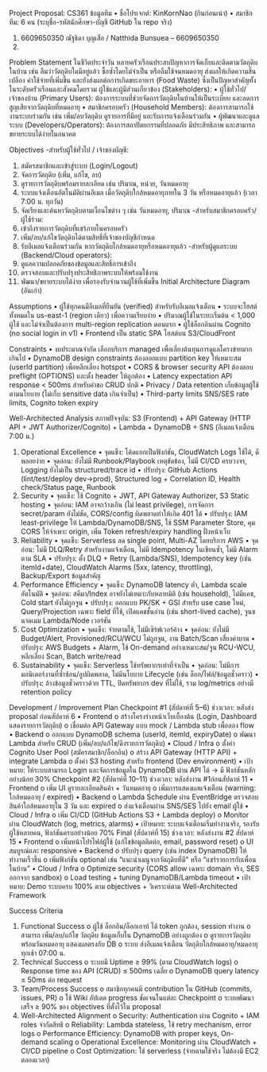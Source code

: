 Project Proposal: CS361
ข้อมูลทีม
•	ชื่อโปรเจกต์: KinKornNao (กินก่อนเน่า)
•	สมาชิกทีม: 6 คน (ระบุชื่อ-รหัสนักศึกษา-บัญชี GitHub ใน repo จริง)
1.	6609650350 ณัฐธิดา บุญเสือ / Natthida Bunsuea – 6609650350
2.

Problem Statement
ในชีวิตประจำวัน หลายครัวเรือนประสบปัญหาการจัดเก็บและติดตามวัตถุดิบในบ้าน เช่น ลืมว่าวัตถุดิบใดมีอยู่แล้ว ซื้อซ้ำโดยไม่จำเป็น หรือลืมใช้จนหมดอายุ ส่งผลให้เกิดความสิ้นเปลือง ค่าใช้จ่ายที่เพิ่มขึ้น และยังส่งผลต่อการเกิดขยะอาหาร (Food Waste) ซึ่งเป็นปัญหาสำคัญทั้งในระดับครัวเรือนและสังคมโดยรวม
ผู้ใช้และผู้มีส่วนเกี่ยวข้อง (Stakeholders):
•	ผู้ใช้ทั่วไป/เจ้าของบ้าน (Primary Users): ต้องการระบบที่ช่วยจัดการวัตถุดิบในบ้านให้เป็นระเบียบ และลดการสูญเสียจากวัตถุดิบที่หมดอายุ
•	สมาชิกครอบครัว (Household Members): ต้องการสามารถใช้งานระบบร่วมกัน เช่น เพิ่ม/ลบวัตถุดิบ ดูรายการที่มีอยู่ และรับการแจ้งเตือนร่วมกัน
•	ผู้พัฒนาและดูแลระบบ (Developers/Operators): ต้องการสถาปัตยกรรมที่ปลอดภัย มีประสิทธิภาพ และสามารถขยายระบบได้ง่ายในอนาคต

Objectives
-สำหรับผู้ใช้ทั่วไป / เจ้าของบัญชี:
1.	สมัครสมาชิกและเข้าสู่ระบบ (Login/Logout)
2.	จัดการวัตถุดิบ (เพิ่ม, แก้ไข, ลบ)
3.	ดูรายการวัตถุดิบพร้อมรายละเอียด เช่น ปริมาณ, หน่วย, วันหมดอายุ
4.	ระบบแจ้งเตือนอัตโนมัติผ่านอีเมล เมื่อวัตถุดิบใกล้หมดอายุภายใน 3 วัน หรือหมดอายุแล้ว (เวลา 7:00 น. ทุกวัน)
5.	จัดเรียงและค้นหาวัตถุดิบตามเงื่อนไขต่าง ๆ เช่น วันหมดอายุ, ปริมาณ
-สำหรับสมาชิกครอบครัว/ผู้ใช้ร่วม:
1.	เข้าถึงรายการวัตถุดิบที่แชร์ภายในครอบครัว
2.	เพิ่ม/ลบ/แก้ไขวัตถุดิบได้ตามสิทธิ์ที่เจ้าของบัญชีกำหนด
3.	รับอีเมลแจ้งเตือนร่วมกัน หากวัตถุดิบใกล้หมดอายุหรือหมดอายุแล้ว
-สำหรับผู้ดูแลระบบ (Backend/Cloud operators):
1.	ดูแลความปลอดภัยของข้อมูลและสิทธิ์การเข้าถึง
2.	ตรวจสอบและปรับปรุงประสิทธิภาพระบบให้พร้อมใช้งาน
3.	พัฒนา/ขยายระบบได้ง่าย เพื่อรองรับจำนวนผู้ใช้ที่เพิ่มขึ้น
Initial Architecture Diagram (อันเก่า)

Assumptions
•	ผู้ใช้ทุกคนมีอีเมลที่ยืนยัน (verified) สำหรับรับอีเมลแจ้งเตือน
•	ระบบจะโฮสต์ทั้งหมดใน us-east-1 (region เดียว) เพื่อความเรียบง่าย
•	ปริมาณผู้ใช้ในระยะเริ่มต้น < 1,000 ผู้ใช้ และไม่จำเป็นต้องการ multi-region replication ตอนแรก
•	ผู้ใช้ล็อกอินผ่าน Cognito (no social login in v1)
•	Frontend เป็น static SPA โฮสต์บน S3/CloudFront

Constraints
•	งบประมาณจำกัด เลือกบริการ managed เพื่อเลี่ยงต้นทุนการดูแลโครงข่ายมากเกินไป
•	DynamoDB design constraints  ต้องออกแบบ partition key ให้เหมาะสม (userId partition) เพื่อหลีกเลี่ยง hotspot
•	CORS & browser security API ต้องตอบ preflight (OPTIONS) และตั้ง header ให้ถูกต้อง
•	Latency expectation API response < 500ms สำหรับคำขอ CRUD ปกติ
•	Privacy / Data retention เก็บข้อมูลผู้ใช้ตามนโยบาย (ไม่เก็บ sensitive data เกินจำเป็น)
•	Third-party limits SNS/SES rate limits, Cognito token expiry

Well-Architected Analysis
สภาพปัจจุบัน: S3 (Frontend) + API Gateway (HTTP API + JWT Authorizer/Cognito) + Lambda + DynamoDB + SNS (อีเมลแจ้งเตือน 7:00 น.)
1) Operational Excellence
•	 จุดแข็ง: โค้ดแยกเป็นฟังก์ชัน, CloudWatch Logs ใช้ได้, ดีพลอยง่าย
•	จุดอ่อน: ยังไม่มี Runbook/Playbook เหตุขัดข้อง, ไม่มี CI/CD ครบวงจร, Logging ยังไม่เป็น structured/trace id
•	ปรับปรุง: GitHub Actions (lint/test/deploy dev→prod), Structured log + Correlation ID, Health check/Status page, Runbook
2) Security
•	จุดแข็ง: ใช้ Cognito + JWT, API Gateway Authorizer, S3 Static hosting
•	จุดอ่อน: IAM อาจกว้างเกิน (ไม่ least privilege), การจัดการ secret/param ยังไม่ชัด, CORS/config ผิดพลาดทำให้เกิด 401 ได้
•	ปรับปรุง: IAM least-privilege ให้ Lambda/DynamoDB/SNS, ใช้ SSM Parameter Store, คุม CORS ให้จำเพาะ origin, เพิ่ม Token refresh/expiry handling ฝั่งหน้าเว็บ
3) Reliability
•	จุดแข็ง: Serverless ลด single point, Multi-AZ โดยบริการ AWS
•	จุดอ่อน: ไม่มี DLQ/Retry สำหรับงานแจ้งเตือน, ไม่มี Idempotency ในเขียนซ้ำ, ไม่มี Alarm ตาม SLA
•	ปรับปรุง: ตั้ง DLQ + Retry (Lambda/SNS), Idempotency key (เช่น itemId+date), CloudWatch Alarms (5xx, latency, throttling), Backup/Export ข้อมูลสำคัญ
4) Performance Efficiency
•	จุดแข็ง: DynamoDB latency ต่ำ, Lambda scale อัตโนมัติ
•	จุดอ่อน: สคีมา/Index อาจยังไม่เหมาะกับหลายมิติ (เช่น household), ไม่มีแคช, Cold start ยังไม่ถูกจูน
•	ปรับปรุง: ออกแบบ PK/SK + GSI สำหรับ use case ใหม่, Query/Projection เฉพาะ field ที่ใช้, เปิดแคชชั้นอ่าน (เช่น short-lived cache), จูนขนาดเมม Lambda/Node เวอร์ชัน
5) Cost Optimization
•	จุดแข็ง: จ่ายตามใช้, ไม่มีเซิร์ฟเวอร์ค้าง
•	จุดอ่อน: ยังไม่มี Budget/Alert, Provisioned/RCU/WCU ไม่ถูกจูน, งาน Batch/Scan เสี่ยงค่าบาน
•	ปรับปรุง: AWS Budgets + Alarm, ใช้ On-demand อย่างเหมาะสม/จูน RCU-WCU, หลีกเลี่ยง Scan, Batch write/read
6) Sustainability
•	จุดแข็ง: Serverless ใช้ทรัพยากรเท่าที่จำเป็น
•	จุดอ่อน: ไม่มีการมอนิเตอร์งานที่ซ้ำซ้อน/ลูปผิดพลาด, ไม่มีนโยบาย Lifecycle (เช่น ล็อก/ไฟล์/ข้อมูลชั่วคราว)
•	ปรับปรุง: ล้างข้อมูลชั่วคราวด้วย TTL, ปิดทรัพยากร dev ที่ไม่ใช้, รวม log/metrics อย่างมี retention policy

Development / Improvement Plan
Checkpoint #1 (สัปดาห์ที่ 5–6)
ช่วงเวลา: หลังส่ง proposal ก่อนสัปดาห์ 6
•	Frontend
o	สร้างโครงร่างหน้าเว็บเบื้องต้น (Login, Dashboard แสดงรายการวัตถุดิบ)
o	เชื่อมต่อ API Gateway แบบ mock / Lambda stub เพื่อลอง flow
•	Backend
o	ออกแบบ DynamoDB schema (userId, itemId, expiryDate)
o	พัฒนา Lambda สำหรับ CRUD (เพิ่ม/ลบ/แก้ไข/ดึงรายการวัตถุดิบ)
•	Cloud / Infra
o	ตั้งค่า Cognito User Pool (สมัครสมาชิก/ล็อกอิน)
o	สร้าง API Gateway (HTTP API) + integrate Lambda
o	ตั้งค่า S3 hosting สำหรับ frontend (Dev environment)
•	เป้าหมาย: ให้ระบบสามารถ Login และจัดการข้อมูลใน DynamoDB ผ่าน API ได้ → มี ฟังก์ชันหลักอย่างน้อย 30%
Checkpoint #2 (สัปดาห์ที่ 10–11)
ช่วงเวลา: หลังส่งงาน #1ก่อนสัปดาห์ 11
•	Frontend
o	เพิ่ม UI ดูรายละเอียดสินค้า + วันหมดอายุ
o	เพิ่มการแสดงผลแจ้งเตือน (warning: ใกล้หมดอายุ / expired)
•	Backend
o	Lambda Schedule ผ่าน EventBridge ตรวจสอบสินค้าใกล้หมดอายุใน 3 วัน และ expired
o	ส่งแจ้งเตือนผ่าน SNS/SES ไปยัง email ผู้ใช้
•	Cloud / Infra
o	เพิ่ม CI/CD (GitHub Actions S3 + Lambda deploy)
o	Monitor ผ่าน CloudWatch (log, metrics, alarms)
•	เป้าหมาย: ระบบแจ้งเตือนเริ่มทำงานจริง, รองรับผู้ใช้หลายคน, ฟังก์ชันครบอย่างน้อย 70%
Final (สัปดาห์ที่ 15)
ช่วงเวลา: หลังส่งงาน #2 สัปดาห์ 15
•	Frontend
o	เพิ่มหน้าโปรไฟล์ผู้ใช้ (แก้ไขข้อมูลติดต่อ, email, password reset)
o	UI สมบูรณ์และ responsive
•	Backend
o	ปรับปรุง query (เช่น index DynamoDB) ให้ทำงานเร็วขึ้น
o	เพิ่มฟังก์ชัน optional เช่น “แนะนำเมนูจากวัตถุดิบที่มี” หรือ “แชร์รายการกับเพื่อนในบ้าน”
•	Cloud / Infra
o	Optimize security (CORS allow เฉพาะ domain จริง, SES ออกจาก sandbox)
o	Load testing + tuning DynamoDB/Lambda timeout
•	เป้าหมาย: Demo ระบบครบ 100% ตาม objectives + วิเคราะห์ตาม Well-Architected Framework

Success Criteria
1.	Functional Success
o	ผู้ใช้ ล็อกอิน/ล็อกเอาท์ ได้ token ถูกต้อง, session ทำงาน
o	สามารถ เพิ่ม/ลบ/แก้ไข วัตถุดิบ ข้อมูลเก็บใน DynamoDB อย่างถูกต้อง
o	ดูรายการวัตถุดิบ พร้อมวันหมดอายุ แสดงผลตรงกับ DB
o	ระบบ ส่งอีเมลแจ้งเตือน วัตถุดิบใกล้หมดอายุ/หมดอายุทุกเช้า 07:00 น.
2.	Technical Success
o	ระบบมี Uptime ≥ 99% (ตาม CloudWatch logs)
o	Response time ของ API (CRUD) ≤ 500ms เฉลี่ย
o	DynamoDB query latency ≤ 50ms ต่อ request
3.	Team/Process Success
o	สมาชิกทุกคนมี contribution ใน GitHub (commits, issues, PR)
o	ใช้ Wiki อัปเดต progress ชัดเจนในแต่ละ Checkpoint
o	ระบบพัฒนาเสร็จ ≥ 90% ของ objectives ที่ตั้งไว้ใน proposal
4.	Well-Architected Alignment
o	Security: Authentication ผ่าน Cognito + IAM roles จำกัดสิทธิ
o	Reliability: Lambda stateless, ใช้ retry mechanism, error logs
o	Performance Efficiency: DynamoDB with proper keys, On-demand scaling
o	Operational Excellence: Monitoring ผ่าน CloudWatch + CI/CD pipeline
o	Cost Optimization: ใช้ serverless (จ่ายตามใช้จริง ไม่ต้องมี EC2 ตลอดเวลา)

